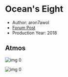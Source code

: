 # Ocean's Eight

* Author: aron7awol
* [Forum Post](https://www.avsforum.com/threads/bass-eq-for-filtered-movies.2995212/post-56714208)
* Production Year: 2018

## Atmos

![img 0](https://i.imgur.com/SyJKaY5.jpg)

![img 0](https://i.imgur.com/FpP563S.jpg)

